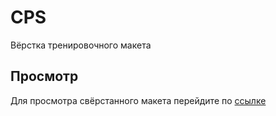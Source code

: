 # CPS
Вёрстка тренировочного макета

## Просмотр

Для просмотра свёрстанного макета перейдите по [ссылке](https://dehoffe.github.io/CPS/dist/index.html)
